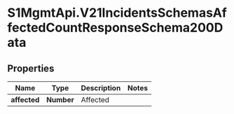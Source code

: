 # S1MgmtApi.V21IncidentsSchemasAffectedCountResponseSchema200Data

## Properties
Name | Type | Description | Notes
------------ | ------------- | ------------- | -------------
**affected** | **Number** | Affected | 


